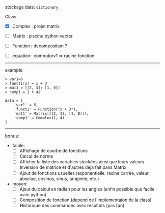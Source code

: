 stockage data: `dictionary`

Class:
- [x] Complex : projet matrix
- [ ] Matrix : piscine python vector
- [ ] Function : decomposition ?

- [ ] equation : computorv1 => racine fonction

---
example:
```
> var1=6
> funct1(x) = x + 3
> mat1 = [[2, 3]; [1, 0]]
> comp1 = 1 + 4i
```
```
data = {
    'var1' = 6,
    'funct1' = Function("x + 3"),
    'mat1' = Matrix([[2, 3], [1, 0]]),
    'comp1' = Complex(1, 4)
}
```
---
bonus:
- facile:
    - [ ] Affichage de courbe de fonctions
    - [ ] Calcul de norme
    - [ ] Afficher la liste des variables stockées ainsi que leurs valeurs
    - [ ] Inversion de matrice et d'autres deja fait dans Matrix
    - [ ] Ajout de fonctions usuelles (exponentielle, racine carrée, valeur absolue, cosinus,
    sinus, tangente, etc.)

- moyen:
    - [ ] Ajout du calcul en radian pour les angles (enfin possible que facile avec python)
    - [ ] Composition de fonction (depend de l'implementaion de la class)
    - [ ] Historique des commandes avec résultats (pas fun)
